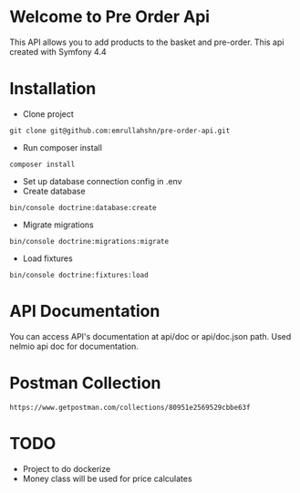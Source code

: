 # Welcome to Pre Order Api

This API allows you to add products to the basket and pre-order. This api created with Symfony 4.4

# Installation

 - Clone project
 ``````
 git clone git@github.com:emrullahshn/pre-order-api.git
 ``````
 - Run composer install
 ````
 composer install 
 ````
 - Set up database connection config in .env
 - Create database
 ````
 bin/console doctrine:database:create
````
 - Migrate migrations
 ````
 bin/console doctrine:migrations:migrate
 ````
 - Load fixtures
 ````
 bin/console doctrine:fixtures:load
 ````
 
# API Documentation
You can access API's documentation at api/doc or api/doc.json path.
Used nelmio api doc for documentation. 

# Postman Collection
```
https://www.getpostman.com/collections/80951e2569529cbbe63f
```

# TODO
 - Project to do dockerize
 - Money class will be used for price calculates
